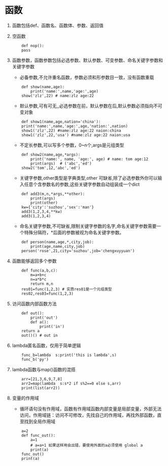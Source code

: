 # 函数

1. 函数包括def、函数名、函数体、参数、返回值

2. 空函数

    ```
        def nop():
        pass
    ```

3. 函数参数，函数参数包括必选参数、默认参数、可变参数、命名关键字参数和关键字参数

    * 必备参数,不允许重名函数，参数必须和形参数目一致，没有函数重载

    ```
        def show(name,age):
            print('name:',name,'age:',age)
        show('zlz',22) # name:zlz age:22
    ```

    * 默认参数,可有可无,,必选参数在前，默认参数在后,默认参数必须指向不可变对象

    ```
        def show1(name,age,nation='china'):
        print('name:',name,'age:',age,'nation:',nation)
        show1('zlz',22) #name:zlz age:22 naion:china
        show1('zlz',22,'usa') #name:zlz age:22 naion:usa
    ```

    * 不定长参数,可以写多个参数，0~n个,args是元组类型

    ```
        def show2(name,age,*args):
            print('name:', name, 'age:', age) # name: tom age:12
            print(args)  # ('abc','ed')
        show2('tom',12,'abc','ed')
    ```

    * 关键字参数,other类型是字典类型,other 可缺省,除了必选参数外你可以输入任意个含参数名的参数,这些关键字参数自动组装成一个dict

    ```
        def add3(m,n,*args,**other):
            print(args)
            print(other)
        kw={'city':'suzhou','sex':'man'}
        add3(1,2,3,4,**kw)
        add3(1,2,3,4)
    ```

    * 命名关键字参数,不可缺省,限制关键字参数的名字,命名关键字参数需要一个特殊分隔符，*后面的参数被视为命名关键字参数。

    ```
        def person(name,age,*,city,job):
            print(age,name,city,job)
        person('rose',21,city='suzhou',job='chengxuyyuan')
    ```

3. 函数能够返回多个参数

    ```
        def func(a,b,c):
            m=a+b+c
            n=a*b*c
            return m,n
        res01=func(1,2,3) # 实质res01是一个元组类型
        res02,res03=func(1,2,3)
    ```

3. 访问函数内部函数方法

    ```
        def out():
            print('out')
            def a():
                print('in')
        return a
        out()() # out in
    ```

4. lambda匿名函数，仅用于简单逻辑

    ```
        func_b=lambda  s:print('this is lambda',s)
        func_b('py')
    ```

5. lambda函数与map()函数的混搭

    ```
        arr=[21,3,6,9,7,8]
        arr2=map(lambda  s:s*2 if s%2==0 else s,arr)
        print(list(arr2))
    ```

6. 变量的作用域

    * 循环语句没有作用域，函数有作用域函数内部变量是局部变量，外部无法访问，作用域链：访问不可修改，先找自己的作用域，再找外部函数，直至找到全局作用域

    ```
        a=2
        def func_out():
            a=1
            # a=a+1 如果这样用会出错，要使用外面的a必须使用 global a
            print(a)
        func_out()
        print(a)
    ```


